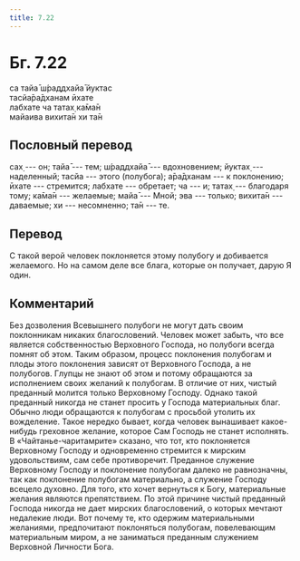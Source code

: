 ```yaml
---
title: 7.22
---
```


# Бг. 7.22
са тайа̄ ш́раддхайа̄ йуктас<br/>
тасйа̄ра̄дханам ӣхате<br/>
лабхате ча татах̣ ка̄ма̄н<br/>
майаива вихита̄н хи та̄н
## Пословный перевод

сах̣ --- он; тайа̄ --- тем; ш́раддхайа̄ --- вдохновением; йуктах̣ ---
наделенный; тасйа --- этого (полубога); а̄ра̄дханам --- к поклонению;
ӣхате --- стремится; лабхате --- обретает; ча --- и; татах̣ --- благодаря
тому; ка̄ма̄н --- желаемые; майа̄ --- Мной; эва --- только; вихита̄н ---
даваемые; хи --- несомненно; та̄н --- те.

## Перевод

С такой верой человек поклоняется этому полубогу и добивается желаемого.
Но на самом деле все блага, которые он получает, дарую Я один.

## Комментарий

Без дозволения Всевышнего полубоги не могут дать своим поклонникам
никаких благословений. Человек может забыть, что все является
собственностью Верховного Господа, но полубоги всегда помнят об этом.
Таким образом, процесс поклонения полубогам и плоды этого поклонения
зависят от Верховного Господа, а не полубогов. Глупцы не знают об этом и
потому обращаются за исполнением своих желаний к полубогам. В отличие от
них, чистый преданный молится только Верховному Господу. Однако такой
преданный никогда не станет просить у Господа материальных благ. Обычно
люди обращаются к полубогам с просьбой утолить их вожделение. Такое
нередко бывает, когда человек вынашивает какое-нибудь греховное желание,
которое Сам Господь не станет исполнять. В «Чайтанье-чаритамрите»
сказано, что тот, кто поклоняется Верховному Господу и одновременно
стремится к мирским удовольствиям, сам себе противоречит. Преданное
служение Верховному Господу и поклонение полубогам далеко не
равнозначны, так как поклонение полубогам материально, а служение
Господу всецело духовно. Для того, кто хочет вернуться к Богу,
материальные желания являются препятствием. По этой причине чистый
преданный Господа никогда не дает мирских благословений, о которых
мечтают недалекие люди. Вот почему те, кто одержим материальными
желаниями, предпочитают поклоняться полубогам, повелевающим материальным
миром, а не заниматься преданным служением Верховной Личности Бога.
